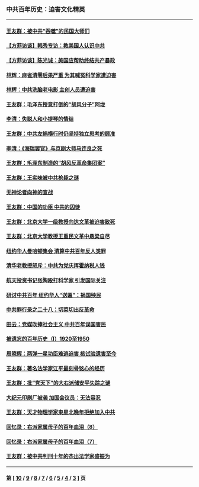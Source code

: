 ### 中共百年历史：迫害文化精英
---
#### [王友群：被中共“吞噬”的民国大师们](../../pages/nf1176111/n13942620.md?04230430) 
#### [【方菲访谈】韩秀专访：教美国人认识中共](../../pages/nf1176111/n13821310.md?04230430) 
#### [【方菲访谈】陈光诚：美国应帮助终结共产暴政](../../pages/nf1176111/n13759521.md?04230430) 
#### [林辉：麻雀清零后果严重 为其喊冤科学家遭迫害](../../pages/nf1176111/n13746900.md?04230430) 
#### [林辉：中共洗脑老电影 主创人员遭迫害](../../pages/nf1176111/n13699437.md?04230430) 
#### [王友群：毛泽东授意打倒的“胡风分子”阿垅](../../pages/nf1176111/n13592541.md?04230430) 
#### [李清：失聪人和小提琴的情结](../../pages/nf1176111/n13459280.md?04230430) 
#### [王友群：中共左祸横行时仍坚持独立思考的顾准](../../pages/nf1176111/n13444722.md?04230430) 
#### [李清：《海瑞罢官》与京剧大师马连良之死](../../pages/nf1176111/n13412316.md?04230430) 
#### [王友群：毛泽东制造的“胡风反革命集团案”](../../pages/nf1176111/n13324909.md?04230430) 
#### [王友群：王实味被中共枪毙之谜](../../pages/nf1176111/n13307502.md?04230430) 
#### [无神论者向神的宣战](../../pages/nf1176111/n13281535.md?04230430) 
#### [王友群：中国的功臣 中共的囚徒](../../pages/nf1176111/n13291790.md?04230430) 
#### [王友群：北京大学一级教授向达文革被迫害致死](../../pages/nf1176111/n13150966.md?04230430) 
#### [王友群：北京大学教授王重民文革中悬梁自尽](../../pages/nf1176111/n13084645.md?04230430) 
#### [纽约华人曼哈顿集会 清算中共百年反人类罪](../../pages/nf1176111/n13084157.md?04230430) 
#### [清华老教授怒斥：中共为党庆挥霍纳税人钱](../../pages/nf1176111/n13071430.md?04230430) 
#### [航天投资书记张陶殴打科学家 引发国际关注](../../pages/nf1176111/n13069132.md?04230430) 
#### [研讨中共百年 纽约华人“送匾”：祸国殃民](../../pages/nf1176111/n13057367.md?04230430) 
#### [中共罪行录之二十八：切菜切出反革命](../../pages/nf1176111/n13030600.md?04230430) 
#### [田云：党媒吹捧社会主义 中共百年误国害民](../../pages/nf1176111/n13006682.md?04230430) 
#### [被遗忘的百年历史（I）1920至1950](../../pages/nf1176111/n12986411.md?04230430) 
#### [周晓辉：两弹一星功臣难逃迫害 核试验遗害至今](../../pages/nf1176111/n12974997.md?04230430) 
#### [王友群：著名法学家江平最刻骨铭心的经历](../../pages/nf1176111/n12970787.md?04230430) 
#### [王友群：批“党天下”的大右派储安平失踪之谜](../../pages/nf1176111/n12954229.md?04230430) 
#### [大纪元印刷厂被袭 加国会议员：无法容忍](../../pages/nf1176111/n12883028.md?04230430) 
#### [王友群：天才物理学家束星北晚年拒绝加入中共](../../pages/nf1176111/n12792913.md?04230430) 
#### [回忆录：右派家属母子的百年血泪（8）](../../pages/nf1176111/n12706196.md?04230430) 
#### [回忆录：右派家属母子的百年血泪（7）](../../pages/nf1176111/n12706191.md?04230430) 
#### [王友群：被中共判刑十年的杰出法学家盛振为](../../pages/nf1176111/n12706141.md?04230430) 

---
#### 第 [ [10](./10.md?04230430) / [9](./9.md?04230430) / [8](./8.md?04230430) / [7](./7.md?04230430) / [6](./6.md?04230430) / [5](./5.md?04230430) / [4](./4.md?04230430) / [3](./3.md?04230430) ] 页
